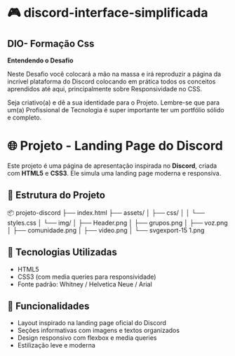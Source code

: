 # 🎮 discord-interface-simplificada

## DIO- Formação Css


__Entendendo o Desafio__

Neste Desafio você colocará a mão na massa e irá reproduzir a página da incrível plataforma do Discord colocando em prática todos os conceitos aprendidos até aqui, principalmente sobre Responsividade no CSS.

Seja criativo(a) e dê a sua identidade para o Projeto. Lembre-se que para um(a) Profissional de Tecnologia é super importante ter um portfólio sólido e completo.


# 🌐 Projeto - Landing Page do Discord

Este projeto é uma página de apresentação inspirada no **Discord**, criada com **HTML5** e **CSS3**. Ele simula uma landing page moderna e responsiva.

## 📁 Estrutura do Projeto

📦 projeto-discord ├── index.html ├── assets/ │ ├── css/ │ │ └── styles.css │ └── img/ │ ├── Header.png │ ├── grupos.png │ ├── voz.png │ ├── comunidade.png │ ├── video.png │ └── svgexport-15 1.png


## 🧩 Tecnologias Utilizadas

- HTML5
- CSS3 (com media queries para responsividade)
- Fonte padrão: Whitney / Helvetica Neue / Arial


## 🎯 Funcionalidades

- Layout inspirado na landing page oficial do Discord
- Seções informativas com imagens e textos organizados
- Design responsivo com flexbox e media queries
- Estilização leve e moderna

